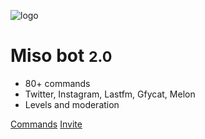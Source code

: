 ![logo](https://images-ext-2.discordapp.net/external/KAULO5alwUSXKhKp_DznnQtMHvmRT3nvIfbdaD4Nwts/%3Fsize%3D1024/https/cdn.discordapp.com/avatars/500385855072894982/2e2a1b26d5ff22159aab0cf49923d217.webp)

# Miso bot <small>2.0</small>

- 80+ commands
- Twitter, Instagram, Lastfm, Gfycat, Melon
- Levels and moderation

[Commands](/#miso-bot)
[Invite](https://discordapp.com/api/oauth2/authorize?client_id=500385855072894982&permissions=8&scope=bot)
